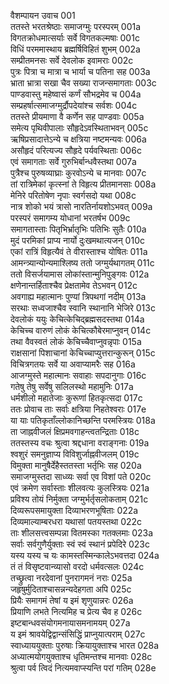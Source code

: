 वैशम्पायन उवाच	001  
ततस्ते भरतश्रेष्ठाः समाजग्मुः परस्परम्	001a  
विगतक्रोधमात्सर्याः सर्वे विगतकल्मषाः	001c  
विधिं परममास्थाय ब्रह्मर्षिविहितं शुभम्	002a  
सम्प्रीतमनसः सर्वे देवलोक इवामराः	002c  
पुत्रः पित्रा च मात्रा च भार्या च पतिना सह	003a  
भ्राता भ्रात्रा सखा चैव सख्या राजन्समागताः	003c  
पाण्डवास्तु महेष्वासं कर्णं सौभद्रमेव च	004a  
सम्प्रहर्षात्समाजग्मुर्द्रौपदेयांश्च सर्वशः	004c  
ततस्ते प्रीयमाणा वै कर्णेन सह पाण्डवाः	005a  
समेत्य पृथिवीपालाः सौहृदेऽवस्थिताभवन्	005c  
ऋषिप्रसादात्तेऽन्ये च क्षत्रिया नष्टमन्यवः	006a  
असौहृदं परित्यज्य सौहृदे पर्यवस्थिताः	006c  
एवं समागताः सर्वे गुरुभिर्बान्धवैस्तथा	007a  
पुत्रैश्च पुरुषव्याघ्राः कुरवोऽन्ये च मानवाः	007c  
तां रात्रिमेकां कृत्स्नां ते विहृत्य प्रीतमानसाः	008a  
मेनिरे परितोषेण नृपाः स्वर्गसदो यथा	008c  
नात्र शोको भयं त्रासो नारतिर्नायशोऽभवत्	009a  
परस्परं समागम्य योधानां भरतर्षभ	009c  
समागतास्ताः पितृभिर्भ्रातृभिः पतिभिः सुतैः	010a  
मुदं परमिकां प्राप्य नार्यो दुःखमथात्यजन्	010c  
एकां रात्रिं विहृत्यैवं ते वीरास्ताश्च योषितः	011a  
आमन्त्र्यान्योन्यमाश्लिष्य ततो जग्मुर्यथागतम्	011c  
ततो विसर्जयामास लोकांस्तान्मुनिपुङ्गवः	012a  
क्षणेनान्तर्हिताश्चैव प्रेक्षतामेव तेऽभवन्	012c  
अवगाह्य महात्मानः पुण्यां त्रिपथगां नदीम्	013a  
सरथाः सध्वजाश्चैव स्वानि स्थानानि भेजिरे	013c  
देवलोकं ययुः केचित्केचिद्ब्रह्मसदस्तथा	014a  
केचिच्च वारुणं लोकं केचित्कौबेरमाप्नुवन्	014c  
तथा वैवस्वतं लोकं केचिच्चैवाप्नुवन्नृपाः	015a  
राक्षसानां पिशाचानां केचिच्चाप्युत्तरान्कुरून्	015c  
विचित्रगतयः सर्वे या अवाप्यामरैः सह	016a  
आजग्मुस्ते महात्मानः सवाहाः सपदानुगाः	016c  
गतेषु तेषु सर्वेषु सलिलस्थो महामुनिः	017a  
धर्मशीलो महातेजाः कुरूणां हितकृत्सदा	017c  
ततः प्रोवाच ताः सर्वाः क्षत्रिया निहतेश्वराः	017e  
या याः पतिकृताँल्लोकानिच्छन्ति परमस्त्रियः	018a  
ता जाह्नवीजलं क्षिप्रमवगाहन्त्वतन्द्रिताः	018c  
ततस्तस्य वचः श्रुत्वा श्रद्दधाना वराङ्गनाः	019a  
श्वशुरं समनुज्ञाप्य विविशुर्जाह्नवीजलम्	019c  
विमुक्ता मानुषैर्देहैस्ततस्ता भर्तृभिः सह	020a  
समाजग्मुस्तदा साध्व्यः सर्वा एव विशां पते	020c  
एवं क्रमेण सर्वास्ताः शीलवत्यः कुलस्त्रियः	021a  
प्रविश्य तोयं निर्मुक्ता जग्मुर्भर्तृसलोकताम्	021c  
दिव्यरूपसमायुक्ता दिव्याभरणभूषिताः	022a  
दिव्यमाल्याम्बरधरा यथासां पतयस्तथा	022c  
ताः शीलसत्त्वसम्पन्ना वितमस्का गतक्लमाः	023a  
सर्वाः सर्वगुणैर्युक्ताः स्वं स्वं स्थानं प्रपेदिरे	023c  
यस्य यस्य च यः कामस्तस्मिन्कालेऽभवत्तदा	024a  
तं तं विसृष्टवान्व्यासो वरदो धर्मवत्सलः	024c  
तच्छ्रुत्वा नरदेवानां पुनरागमनं नराः	025a  
जहृषुर्मुदिताश्चासन्नन्यदेहगता अपि	025c  
प्रियैः समागमं तेषां य इमं शृणुयान्नरः	026a  
प्रियाणि लभते नित्यमिह च प्रेत्य चैव ह	026c  
इष्टबान्धवसंयोगमनायासमनामयम्	027a  
य इमं श्रावयेद्विद्वान्संसिद्धिं प्राप्नुयात्पराम्	027c  
स्वाध्याययुक्ताः पुरुषाः क्रियायुक्ताश्च भारत	028a  
अध्यात्मयोगयुक्ताश्च धृतिमन्तश्च मानवाः	028c  
श्रुत्वा पर्व त्विदं नित्यमवाप्स्यन्ति परां गतिम्	028e  
